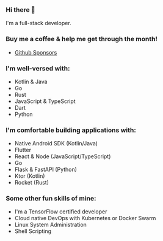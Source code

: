 ### Hi there 👋
I'm a full-stack developer. 

### Buy me a coffee & help me get through the month!
 - [Github Sponsors](https://github.com/sponsors/ATechnoHazard)

### I'm well-versed with:
 - Kotlin & Java
 - Go
 - Rust
 - JavaScript & TypeScript
 - Dart
 - Python
 
 ### I'm comfortable building applications with:
  - Native Android SDK (Kotlin/Java)
  - Flutter
  - React & Node (JavaScript/TypeScript)
  - Go
  - Flask & FastAPI (Python)
  - Ktor (Kotlin)
  - Rocket (Rust)
  
  ### Some other fun skills of mine:
  - I'm a TensorFlow certified developer
  - Cloud native DevOps with Kubernetes or Docker Swarm
  - Linux System Administration
  - Shell Scripting
